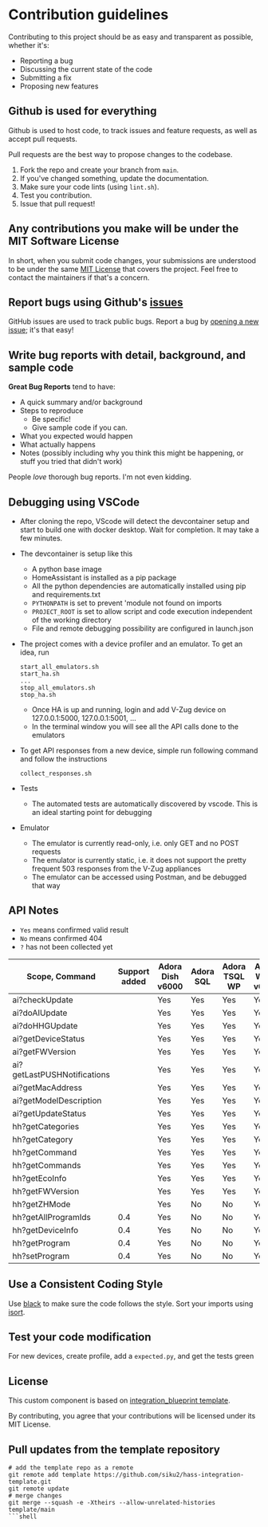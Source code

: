 # Contribution guidelines

Contributing to this project should be as easy and transparent as possible, whether it's:

- Reporting a bug
- Discussing the current state of the code
- Submitting a fix
- Proposing new features

## Github is used for everything

Github is used to host code, to track issues and feature requests, as well as accept pull requests.

Pull requests are the best way to propose changes to the codebase.

1. Fork the repo and create your branch from `main`.
2. If you've changed something, update the documentation.
3. Make sure your code lints (using `lint.sh`).
4. Test you contribution.
5. Issue that pull request!

## Any contributions you make will be under the MIT Software License

In short, when you submit code changes, your submissions are understood to be under the same [MIT License](http://choosealicense.com/licenses/mit/) that covers the project. Feel free to contact the maintainers if that's a concern.

## Report bugs using Github's [issues](../../issues)

GitHub issues are used to track public bugs.
Report a bug by [opening a new issue](../../issues/new/choose); it's that easy!

## Write bug reports with detail, background, and sample code

**Great Bug Reports** tend to have:

- A quick summary and/or background
- Steps to reproduce
  - Be specific!
  - Give sample code if you can.
- What you expected would happen
- What actually happens
- Notes (possibly including why you think this might be happening, or stuff you tried that didn't work)

People *love* thorough bug reports. I'm not even kidding.

## Debugging using VSCode

- After cloning the repo, VScode will detect the devcontainer setup and start to build one with docker desktop. Wait for completion. It may take a few minutes.
- The devcontainer is setup like this
  - A python base image
  - HomeAssistant is installed as a pip package
  - All the python dependencies are automatically installed using pip and requirements.txt
  - `PYTHONPATH` is set to prevent 'module not found on imports
  - `PROJECT_ROOT` is set to allow script and code execution independent of the working directory
  - File and remote debugging possibility are configured in launch.json
  
- The project comes with a device profiler and an emulator. To get an idea, run

    ```shell
    start_all_emulators.sh
    start_ha.sh
    ...
    stop_all_emulators.sh
    stop_ha.sh
    ```

  - Once HA is up and running, login and add V-Zug device on 127.0.0.1:5000, 127.0.0.1:5001, ...
  - In the terminal window you will see all the API calls done to the emulators
  
- To get API responses from a new device, simple run following command and follow the instructions

    ```shell
    collect_responses.sh
    ```
  
- Tests
  - The automated tests are automatically discovered by vscode. This is an ideal starting point for debugging
  
- Emulator
  - The emulator is currently read-only, i.e. only GET and no POST requests
  - The emulator is currently static, i.e. it does not support the pretty frequent 503 responses from the V-Zug appliances
  - The emulator can be accessed using Postman, and be debugged that way

## API Notes

- `Yes` means confirmed valid result
- `No` means confirmed 404
- `?` has not been collected yet

| Scope, Command              | Support added | Adora Dish v6000 | Adora SQL | Adora TSQL WP | Adora Wash v6000 | Combair Steamer v6000 |
| --------------------------- | ------------- | ---------------- | --------- | ------------- | ---------------- | --------------------- |
| ai?checkUpdate              |               | Yes              | Yes       | Yes           | Yes              | Yes                   |
| ai?doAIUpdate               |               | Yes              | Yes       | Yes           | Yes              | Yes                   |
| ai?doHHGUpdate              |               | Yes              | Yes       | Yes           | Yes              | Yes                   |
| ai?getDeviceStatus          |               | Yes              | Yes       | Yes           | Yes              | Yes                   |
| ai?getFWVersion             |               | Yes              | Yes       | Yes           | Yes              | Yes                   |
| ai?getLastPUSHNotifications |               | Yes              | Yes       | Yes           | Yes              | Yes                   |
| ai?getMacAddress            |               | Yes              | Yes       | Yes           | Yes              | Yes                   |
| ai?getModelDescription      |               | Yes              | Yes       | Yes           | Yes              | Yes                   |
| ai?getUpdateStatus          |               | Yes              | Yes       | Yes           | Yes              | Yes                   |
| hh?getCategories            |               | Yes              | Yes       | Yes           | Yes              | Yes                   |
| hh?getCategory              |               | Yes              | Yes       | Yes           | Yes              | Yes                   |
| hh?getCommand               |               | Yes              | Yes       | Yes           | Yes              | Yes                   |
| hh?getCommands              |               | Yes              | Yes       | Yes           | Yes              | Yes                   |
| hh?getEcoInfo               |               | Yes              | Yes       | Yes           | Yes              | Yes                   |
| hh?getFWVersion             |               | Yes              | Yes       | Yes           | Yes              | Yes                   |
| hh?getZHMode                |               | Yes              | No        | No            | Yes              | Yes                   |
| hh?getAllProgramIds         | 0.4           | Yes              | No        | No            | Yes              | Yes                   |
| hh?getDeviceInfo            | 0.4           | Yes              | No        | No            | Yes              | Yes                   |
| hh?getProgram               | 0.4           | Yes              | No        | No            | Yes              | Yes                   |
| hh?setProgram               | 0.4           | Yes              | No        | No            | Yes              | Yes                   |

## Use a Consistent Coding Style

Use [black](https://github.com/ambv/black) to make sure the code follows the style.
Sort your imports using [isort](https://pycqa.github.io/isort/).

## Test your code modification

For new devices, create profile, add a `expected.py`, and get the tests green

## License

This custom component is based on [integration_blueprint template](https://github.com/ludeeus/integration_blueprint).

By contributing, you agree that your contributions will be licensed under its MIT License.

## Pull updates from the template repository

```shell
# add the template repo as a remote
git remote add template https://github.com/siku2/hass-integration-template.git
git remote update
# merge changes
git merge --squash -e -Xtheirs --allow-unrelated-histories template/main
```shell
